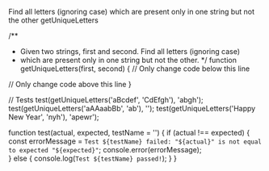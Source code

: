 Find all letters (ignoring case) which are present only in one string but not the other getUniqueLetters

/**
 * Given two strings, first and second. Find all letters (ignoring case)
 * which are present only in one string but not the other.
 */
function getUniqueLetters(first, second) {
  // Only change code below this line
  
  // Only change code above this line
}


// Tests
test(getUniqueLetters('aBcdef', 'CdEfgh'), 'abgh');
test(getUniqueLetters('aAAaabBb', 'ab'), '');
test(getUniqueLetters('Happy New Year', 'nyh'), 'apewr');

function test(actual, expected, testName = '') {
  if (actual !== expected) {
    const errorMessage = `Test ${testName} failed: "${actual}" is not equal to expected "${expected}"`;
    console.error(errorMessage);  
  } else {
    console.log(`Test ${testName} passed!`);
  }
}